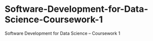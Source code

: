 # Software-Development-for-Data-Science-Coursework-1
Software Development for Data Science – Coursework 1
